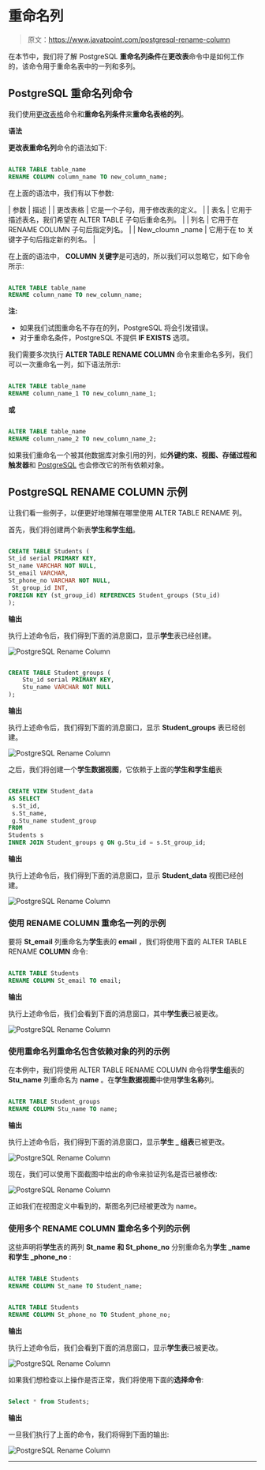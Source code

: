 # 重命名列

> 原文：<https://www.javatpoint.com/postgresql-rename-column>

在本节中，我们将了解 PostgreSQL **重命名列条件**在**更改表**命令中是如何工作的，该命令用于重命名表中的一列和多列。

## PostgreSQL 重命名列命令

我们使用[更改表格](postgresql-alter-table)命令和**重命名列条件**来**重命名表格的列**。

**语法**

**更改表重命名列**命令的语法如下:

```sql

ALTER TABLE table_name 
RENAME COLUMN column_name TO new_column_name;

```

在上面的语法中，我们有以下参数:

| 参数 | 描述 |
| 更改表格 | 它是一个子句，用于修改表的定义。 |
| 表名 | 它用于描述表名，我们希望在 ALTER TABLE 子句后重命名列。 |
| 列名 | 它用于在 RENAME COLUMN 子句后指定列名。 |
| New_cloumn _name | 它用于在 to 关键字子句后指定新的列名。 |

在上面的语法中， **COLUMN 关键字**是可选的，所以我们可以忽略它，如下命令所示:

```sql

ALTER TABLE table_name 
RENAME column_name TO new_column_name;

```

**注:**

*   如果我们试图重命名不存在的列，PostgreSQL 将会引发错误。
*   对于重命名条件，PostgreSQL 不提供 **IF EXISTS** 选项。

我们需要多次执行 **ALTER TABLE RENAME COLUMN** 命令来重命名多列，我们可以一次重命名一列，如下语法所示:

```sql

ALTER TABLE table_name
RENAME column_name_1 TO new_column_name_1;

```

**或**

```sql

ALTER TABLE table_name
RENAME column_name_2 TO new_column_name_2;

```

如果我们重命名一个被其他数据库对象引用的列，如**外键约束、视图、存储过程和触发器**和 [PostgreSQL](https://www.javatpoint.com/postgresql-tutorial) 也会修改它的所有依赖对象。

## PostgreSQL RENAME COLUMN 示例

让我们看一些例子，以便更好地理解在哪里使用 ALTER TABLE RENAME 列。

首先，我们将创建两个新表**学生和学生组**。

```sql

CREATE TABLE Students (
St_id serial PRIMARY KEY,
St_name VARCHAR NOT NULL,
St_email VARCHAR,
St_phone_no VARCHAR NOT NULL,
 St_group_id INT,
FOREIGN KEY (st_group_id) REFERENCES Student_groups (Stu_id)
);

```

**输出**

执行上述命令后，我们得到下面的消息窗口，显示**学生**表已经创建。

![PostgreSQL Rename Column](img/3249927bf7c14f43767b83c6638339be.png)

```sql

CREATE TABLE Student_groups (
    Stu_id serial PRIMARY KEY,
    Stu_name VARCHAR NOT NULL
);

```

**输出**

执行上述命令后，我们得到下面的消息窗口，显示 **Student_groups** 表已经创建。

![PostgreSQL Rename Column](img/f0e5c952bae561146e99ffb349b2cdae.png)

之后，我们将创建一个**学生数据视图**，它依赖于上面的**学生和学生组**表

```sql

CREATE VIEW Student_data 
AS SELECT
 s.St_id,
 s.St_name,
 g.Stu_name student_group
FROM
Students s
INNER JOIN Student_groups g ON g.Stu_id = s.St_group_id;

```

**输出**

执行上述命令后，我们得到下面的消息窗口，显示 **Student_data** 视图已经创建。

![PostgreSQL Rename Column](img/6228f287772794bbbccbc6c4af1d7c8d.png)

### 使用 RENAME COLUMN 重命名一列的示例

要将 **St_email** 列重命名为**学生**表的 **email** ，我们将使用下面的 ALTER TABLE RENAME **COLUMN** 命令:

```sql

ALTER TABLE Students 
RENAME COLUMN St_email TO email;

```

**输出**

执行上述命令后，我们会看到下面的消息窗口，其中**学生表**已被更改。

![PostgreSQL Rename Column](img/eace6c8a267a1c0e02c69c2f0931fe81.png)

### 使用重命名列重命名包含依赖对象的列的示例

在本例中，我们将使用 ALTER TABLE RENAME COLUMN 命令将**学生组**表的 **Stu_name** 列重命名为 **name** 。在**学生数据视图**中使用**学生名称**列。

```sql

ALTER TABLE Student_groups 
RENAME COLUMN Stu_name TO name;

```

**输出**

执行上述命令后，我们得到下面的消息窗口，显示**学生 _ 组表**已被更改。

![PostgreSQL Rename Column](img/e777ff946d88cdd8cc3f1e1acc4d7dcb.png)

现在，我们可以使用下面截图中给出的命令来验证列名是否已被修改:

![PostgreSQL Rename Column](img/6e1d02ef1dcc63567ce1107322b530f8.png)

正如我们在视图定义中看到的，斯图名列已经被更改为 name。

### 使用多个 RENAME COLUMN 重命名多个列的示例

这些声明将**学生**表的两列 **St_name 和 St_phone_no** 分别重命名为**学生 _name 和学生 _phone_no** :

```sql

ALTER TABLE Students 
RENAME COLUMN St_name TO Student_name;

```

```sql

ALTER TABLE Students
RENAME COLUMN St_phone_no TO Student_phone_no;

```

**输出**

执行上述命令后，我们会看到下面的消息窗口，显示**学生表**已被更改。

![PostgreSQL Rename Column](img/9fa06d280cdbda4a9dee91c0ea5edf85.png)

如果我们想检查以上操作是否正常，我们将使用下面的**选择命令**:

```sql

Select * from Students;

```

**输出**

一旦我们执行了上面的命令，我们将得到下面的输出:

![PostgreSQL Rename Column](img/8e7c4cc96409f148c63390398adf269f.png)

* * *